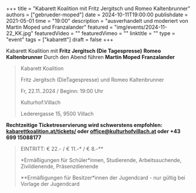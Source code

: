 +++
title = "Kabarett Koalition mit Fritz Jergitsch und Romeo Kaltenbrunner"
authors = ["gebrueder-moped"]
date = 2024-10-11T19:00:00
publishdate = 2021-05-01
time = "19:00"
description = "ausverhandelt und moderiert von Martin Moped und Franzalander"
featured = "img/events/2024-11-22_KK.jpg"
featuredVideo = ""
featuredVimeo = ""
linktitle = ""
type = "event"
tags = ["kabarett"]
draft = false
+++

Kabarett Koalition mit
**Fritz Jergitsch \(Die Tagespresse\)**
**Romeo Kaltenbrunner**
Durch den Abend führen
**Martin Moped**
**Franzalander**


>Kabarett Koalition
>
>Fritz Jergitsch \(DieTagespresse\) und Romeo Kaltenbrunner
>
>Fr, 22.11..2024 / Beginn: 19:00 Uhr
>
>Kulturhof:Villach
>
>Lederergasse 15, 9500 Villach

**Rechtzeitige Ticketreservierung wird schwerstens empfohlen: [kabarettkoalition.at/tickets/](https://kabarettkoalition.at/tickets/) oder office@kulturhofvillach.at oder +43 699 15088177** 


> EINTRITT: € 22.- / € 11.-\* / € 8.-\*\*
> 
> \*Ermäßigungen für Schüler\*innen, Studierende, Arbeitssuchende, Zivildienende, Präsenzdienende
> 
> \*\*Ermäßigungen für Besitzer\*innen der Jugendcard - nur gültig bei Vorlage der Jugendcard
